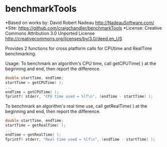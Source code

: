 # benchmarkTools
*Based on works by: David Robert Nadeau http://NadeauSoftware.com/
*Site:    https://github.com/craigchandler/benchmarkTools
*License: Creative Commons Attribution 3.0 Unported License
         http://creativecommons.org/licenses/by/3.0/deed.en_US

Provides 2 functions for cross platform calls for CPUtime and RealTime benchmarking.

Usage:
To benchmark an algorithm's CPU time, call getCPUTime( ) at the beginning and end, then report the difference.
```c++
double startTime, endTime;
startTime = getCPUTime( );
...
endTime = getCPUTime( );
fprintf( stderr, "CPU time used = %lf\n", (endTime - startTime) );
```

To benchmark an algorithm's real time use, call getRealTime( ) at the beginning and end, then report the difference.
```c++
double startTime, endTime;
startTime = getRealTime( );
...
endTime = getRealTime( );
fprintf( stderr, "Real time used = %lf\n", (endTime - startTime) );
```